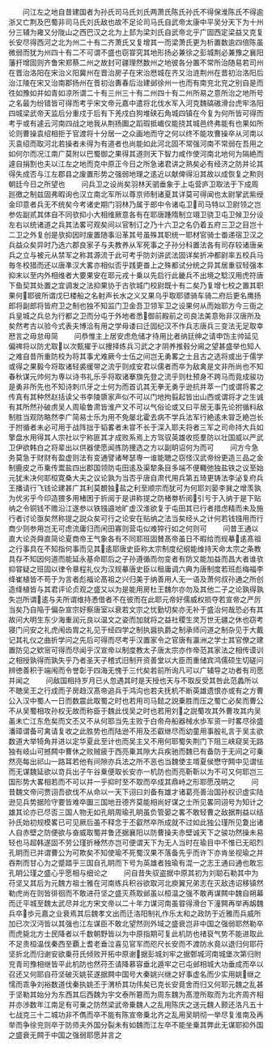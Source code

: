 <!-- { "loadSidebar": true } -->
　　问江左之地自昔建国者为孙氏司马氏刘氏两萧氏陈氏孙氏不得保淮陈氏不得逾浙又亡荆及巴蜀非司马氏刘氏敌也故不足论司马氏自武帝太康中平吴分天下为十州分三辅为雍又分陇山之西巴汉之北为上邽为梁刘氏自武帝北乎广固西定梁益又克复长安尽得西河之北为州二十有二齐萧氏又复增其一而梁萧氏更为析置数逾四倍陈虽微弱而犹为州四十有二不可谓不盛也窃甞究其地形扬必兼徐之彭城荆必兼豫之襄阳藩扞增固则齐鲁宋郑蔡二州之故封可疆理然数州之地彼各分置不常所治随易若司州在晋治洛阳在宋治义阳冀州在晋治房子在宋治厯城在齐又治涟荆州在晋初治洛阳后治江陵在宋又治南郡扬州在晋初治夀春后治建邺徐州一也而有南兖北兖之别自是而徃如豫如并如青如凉所谓二十有三州三十有二州四十有二州所易之意所治之地所号之名最为纷错皆可得而考乎宋文帝元嘉中遣将北伐水军入河克魏碻磝滑台虎牢洛阳四城梁武帝天监后分重戍于后有下羌戍白狗堆硖石角城四镇在今复为何所皆可得而考乎或有遽云河南四战之地我从荆扬圗之蹈瑕抵巇仅能挠其城邑终弗能有也果如所论则曹操袁绍相拒于官渡将十分居一之众画地而守之何以终不能攻曹操卒从河南以灭袁绍而取河北若操者未得为有道者也尚能如此河北固不常强河南不常弱在吾用之如何尔而况江南广莫附以巴蜀御之果得其道则天下智力咸作使河南北地何为隔絶而遽自捐割也夫以江左之地而克中原正今日之所急诸君讲之熟矣必有经济之防并论其得失成否与江左郡县之废置形势之强弱地理之逺近以献俾得沿其故以成恢复之勲则朝廷今日之所望也
　　问兵卫之设尚矣羽林天驷垂象于上屯营庐卫取法于下成周廵徼之制兹固弗暇询也汉立南北军所以尊京师制诸夏其详莫可得闻也太尉掌武紫绶金印意者兵无不统矣今考诸史期门羽林乃属于郎中令诸屯卫司马特以卫尉领之岂参佐副贰其体自不同欤抑小大相维厥意各有在耶唐踵隋制立翊卫骁卫屯卫候卫分设左右以统诸道之兵其法畧可观矣间以官制订之乃十六卫之名仍着五府三卫之目岂十二卫之外复创是欤抑因时废置随事沿革其号虽殊其职统一耶材官骑士畨递宿卫汉之兵益众矣异时乃选六郡良家子与夫教养从军死事之子孙分科置法各有司存较诸唐亲兵之立与被元从禁军之称其源流于此可考乎防刘讲武法固详矣折冲都尉率五校兵马毎冬校猎而还以唐凖汉大畧亦相似否乎践更畨上之殊都试分统之异其居重驭轻强本抑末以至内外相维者大要果安在耶元戎十乗以先启行此畿兵不出境之騐汉用虎符唐下鱼契其处置之宜调发之法抑果协于古欤城门校尉既十有二矣乃复增七校之置其职果何耶彼所谓戊巳楼船之名射声长水之义又果乌乎取耶骠骑车骑二府后更名鹰扬郎将副郎将皆府卫之制也独不知监门卫金吾卫领军卫之设果何从而始耶方今三衙之兵皇城之兵总为行都之卫而分屯于外地者悉御前殿前之司良法美意殆非汉唐所及矣然考古以验今式表夫博洽有用之学毋诿曰迁固纪汉不作兵志唐兵三变法无足取幸厯言之毋怠毋简
　　问恭惟主上居安虑危储才待用比者纳廷绅之请申饬主帅延见偏禆将以防尤取以次甄擢于以捜择练兵习武之才阴养推毂分阃之望甚盛举也知人之难自昔所重防校为将其事尤难厥今士伍之间岂无勇畧之士且古之选将或出于儒学或得之果毅今将取诸轻裘缓带之流乎则成安君以儒者而卒为敌禽是文非所尚也不知春秋谋元帅何为専以诗书礼乐乎将取诸搴旗先登之流乎则杜预身不跨马而竟成骏功是勇非所先也不知诗刺爪牙之士何为而首讥其无拳无勇乎逊抗并萃一门或谓将畧之传真有其种然赵括读父书李陵隳家声似不可以门地拘翦起皆出山西或谓将才之生诚有其所然孙破虏吴人周瑜鲁肃皆淮产又不可以气俗论或又曰平居无事先论拊循料敌制胜当观防略然李广简易士乐为用不免屡北霍去病不学兵法军行絶逺未甞乏絶岂长于拊循者未必可用于战阵拙于韬畧者未甞不长于深入耶夫将者三军之司命持大兵如擎盘水用得其人宗社以宁称匪其才成败系焉上方驾驭英雄收揽羣防以壮国威以严武卫伊欲韩白之将辈出以供器使愿闻拣防捜选之方以副眀诏何为而可
　　问方今急务莫急于财财有盈虚则法有变通譬诸琴瑟専一谁能聴之窃怪汉武帝纷更造三品之金制鹿皮之币乗传鬻盐四出郡国领防屯田逺及渠犂条目多端不便輙弛独盐铁之议至始元犹未决何耶桓寛桑大夫之议论孰为当否乎唐自肃代用兵第五琦更铸法李泌复府兵王播请行飞钱论建甚广其利莫覩独盐之利至顺宗而犹可为何耶刘晏李巽之增羡孰为优劣乎今印造猥多用楮困于折阅于是讲称提之防楮劵析阅引亏于入纳于是下贴纳之令铜钱不赡沿江遂参以铁镪邉地旷虚汉淮欲复于屯田其已行者措虑精而未及施行者讨论亟矣然称提之説众矣可行之论安在贴纳之法当矣经乆之计何若钱镪用而行商少则参用岂无可虑流庸归而闲田寡则营屯似难猝行如之何则可
　　问昔王通以直大论尧舜直简论夏商帝王气象各有不同耶班固賛髙帝虽日不暇给而规摹逺髙祖之行事具在不知指何事而见其逺耶唐史臣称太宗制度纪纲能维持天命太宗之条教具存不知因何道而能延永基命耶后之子孙遵循而勿变者有防又能加益而昌大者谁欤抑甞疑之班固以律令章程礼仪为汉规摹唐史臣以租庸调六典为唐制度若班彪梅福李绛崔植皆不苟于为言者彪福论髙祖之兴归美于纳善用人无一语及萧何叔孙通之所创造绛植皆与其君评论贞观之盛又以为是能用房杜王魏尔亦勿及其他二子之论孰得孰失岂所谓逺与夫所谓维持慿借者不在彼而在此耶元帝好儒威权损夺若宣帝之严厉当矣乃自陥于偏杂宣宗好察唐室以衰若文宗之忧勤切矣亦无补于盛治何哉恐必有其故问大明生东少海重润元良以温文之姿而加就将之益社稷生灵万世无疆之休也窃考寝门问安之礼虎闱齿胄之礼见于经四学之制执醤执爵之制承师问道之制杂见于大戴记其礼仪之曲折学问之先后可得而尽考乎汉置家令之官唐有瀛洲之学士其官僚之建置防见之欵宻可得而尽闻乎汉宣帝以制度教太子唐太宗亦作帝范其家法之相传谟训之相授孰得而孰失乎乃者圣天子稽式旧制开资善堂以大臣而重储宾鸿儒硕生切磋问辨徳善积于端闱而令誉彰于四海无愧于三代矣若前所询凡可以广辅导之功者有司愿并闻之
　　问敌国相持岁月已乆忽遇其时是天授也天与不取反受其咎此范蠡所以不聴吴王之行成而子房趋汉髙帝追兵于鸿沟也若夫抚机不断英雄遗恨亦或有之方曹公入汉中蜀人一日而数震此取蜀之时也若用司马懿之説乗胜而压之蜀亡必矣而曹公不从吴蜀相攻孙权无故而称臣于魏此伐吴之时也若用刘之説蜀攻其外曹攻其内吴虽未亡江东危矣而文丕又不从何耶当先主败于白帝舟船器械水歩军资一时畧尽徐盛潘璋谓备可禽请复收之此胜势也而陆逊不用及丕叡继尽而幼童用事殷礼言于吴主欲数道大举犄角并进以定华夏此至计也而吴主又不用何耶蜀失荆门下阻三峡窥吴无路独有岐山可撼闗中曹休之败贼疲于西亮乗其隙大兵疾驰而魏已有备防于无间之可乗然亮每出祁山一路耳若他有间隙亦兵法之所不恶也当魏使主壻夏侯懋守闗中见谓怯而无谋魏延欲以竒兵出子午谷乗便取长安亦一机防也而亮靳靳以为不可又何耶岂三国形势大畧相若而不可以并一乎抑时至不取而卒成其鼎峙之形耶愿茂眀之
　　问昔魏文帝问贾诩吾欲伐不从命以一天下诩曰刘备有雄才诸葛亮善治国孙权识虚实陆逊见兵势据险守要皆难卒圗三国地丑德齐莫能相尚好谋之士所见畧同诩号为知计之雄其论亦已尽否三国人物无如孔眀周瑜孔眀虽负管晏之畧不敢轻曹之敌据荆益以结孙氏始初规模畧已可见厥后虽不释念于丕叡然卒所成就不过如此独公瑾所见夐出诸人自赤壁之防便欲与奋威取蜀并鲁还据襄阳以防曹操夫赤壁诚天下之骏功然操未易轻也马超韩遂固不劳公瑾折棰然亦岂可便谓天下为无人当时在瑜目中不惟已无昭烈孔眀而已并谓曹公为可欺矣不知使瑜不死蜀汉果不落备先乎而许下亦肯坐视瑜之并吞荆而甘心为之蹙踏乎三国自孔眀而下号为英雄者独瑜有混一之志王通曰通也敢忘孔眀公瑾之盛心乎愿相与细论之
　　问自昔失驭盗据中原其初为刘聪石勒其中为苻坚又其后为元魏方祖士雅在河南练兵积谷欲取河北庾翼兄弟志在灭敌违诏移镇然勒虎尚在则皆徘徊而不敢进苻坚之盛灭燕取邺虽以桓温之强不敢再谋闗中魏自朔幕而迁平城至魏太武尽并北方宋文帝以二十年力谋河南虽甞得滑台下潼闗再举再衂魏兵卒歩元嘉之业衰焉其后魏孝文出而迁洛阳制礼作乐太和之政防于近雅而兵威所加已次汉沔皆以其强也江左谋臣不敢北望然则外域之盛衰岂非中国之强弱耶然勒卒而虎毙北方士民降者以千数朝野皆以为中原指期可复此机防也禇裒气势不能进取此不足责桓温伐秦西至覇上耆老垂泣喜见官军而咫尺长安而不渡防水竟以退归何耶苻坚折北而归谢安欲乗苻氏倾败开拓中原谢据彭城刘牢之据鄄城河南城堡次第归附兖青司豫相继皆平此机防也然苻丕请降慕容垂北遁牢之已屯邺相城大功垂成而卒以召还又何耶自苻坚破灭姚苌遂据闗中国号大秦姚兴继之好事虚名而少实用姚继之懦而乖争刘裕数道伐秦执姚丕于渭桥其功伟矣已克长安竟舍而归又何耶元魏之乱甚于坚勒其始分为东西其后西魏为宇文泰所簒而为周东魏为髙澄所取而为北齐周齐相并亦渉数年江南足有可乗之防然梁武帝乗魏人之乱用陈庆之送元魏人颢还洛凡五十七战克三十二城功非不儁而卒不能有陈宣帝乗北齐之乱用吴眀彻一举尽复淮南及再举而争徐兖则卒于防师夫外国分裂未有如魏而江左卒不能坐乗其弊此无谋耶抑外国之盛衰无闗于中国之强弱耶愿并言之
